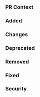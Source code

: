 ### PR Context
<!-- Additional info for the reviewer -->

### Added
<!-- New features and interfaces -->

### Changes
<!-- Changes in existing functionality -->

### Deprecated
<!-- Soon-to-be removed features -->

### Removed
<!-- Definitely removed features -->

### Fixed
<!-- Fixed bugs -->

### Security
<!-- Fixed vulnerabilities -->
